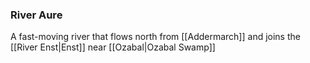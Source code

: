### River Aure
A fast-moving river that flows north from [[Addermarch]] and joins the [[River Enst|Enst]] near [[Ozabal|Ozabal Swamp]]